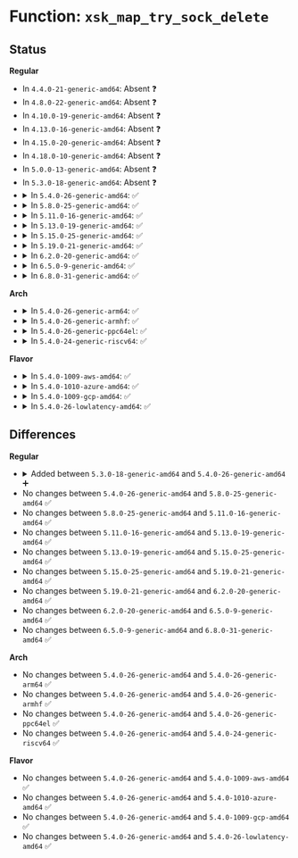 # Function: <code>xsk_map_try_sock_delete</code>

## Status
<b>Regular</b>
<ul>
<li>
In <code>4.4.0-21-generic-amd64</code>: Absent ❓
</li>
<li>
In <code>4.8.0-22-generic-amd64</code>: Absent ❓
</li>
<li>
In <code>4.10.0-19-generic-amd64</code>: Absent ❓
</li>
<li>
In <code>4.13.0-16-generic-amd64</code>: Absent ❓
</li>
<li>
In <code>4.15.0-20-generic-amd64</code>: Absent ❓
</li>
<li>
In <code>4.18.0-10-generic-amd64</code>: Absent ❓
</li>
<li>
In <code>5.0.0-13-generic-amd64</code>: Absent ❓
</li>
<li>
In <code>5.3.0-18-generic-amd64</code>: Absent ❓
</li>
<li>
<details>
<summary>In <code>5.4.0-26-generic-amd64</code>: ✅</summary>

```c
void xsk_map_try_sock_delete(struct xsk_map * map, struct xdp_sock * xs, struct xdp_sock * * map_entry)
```

```json
{
  "name": "xsk_map_try_sock_delete",
  "collision_type": "Unique Global",
  "inline_type": "No",
  "funcs": [
    {
      "addr": 18446744071580948048,
      "name": "xsk_map_try_sock_delete",
      "external": true,
      "loc": "kernel/bpf/xskmap.c:299",
      "file": "kernel/bpf/xskmap.c",
      "inline": "seen, unknown",
      "caller_inline": [],
      "caller_func": [
        "net/xdp/xsk.c:xsk_release"
      ]
    }
  ],
  "symbols": [
    {
      "addr": 18446744071580948048,
      "name": "xsk_map_try_sock_delete",
      "section": ".text",
      "bind": "STB_GLOBAL",
      "size": 96
    }
  ]
}
```
</details>
</li>
<li>
<details>
<summary>In <code>5.8.0-25-generic-amd64</code>: ✅</summary>

```c
void xsk_map_try_sock_delete(struct xsk_map * map, struct xdp_sock * xs, struct xdp_sock * * map_entry)
```

```json
{
  "name": "xsk_map_try_sock_delete",
  "collision_type": "Unique Global",
  "inline_type": "No",
  "funcs": [
    {
      "addr": 18446744071591072736,
      "name": "xsk_map_try_sock_delete",
      "external": true,
      "loc": "net/xdp/xskmap.c:246",
      "file": "net/xdp/xskmap.c",
      "inline": "seen, unknown",
      "caller_inline": [],
      "caller_func": [
        "net/xdp/xsk.c:xsk_delete_from_maps"
      ]
    }
  ],
  "symbols": [
    {
      "addr": 18446744071591072736,
      "name": "xsk_map_try_sock_delete",
      "section": ".text",
      "bind": "STB_GLOBAL",
      "size": 90
    }
  ]
}
```
</details>
</li>
<li>
<details>
<summary>In <code>5.11.0-16-generic-amd64</code>: ✅</summary>

```c
void xsk_map_try_sock_delete(struct xsk_map * map, struct xdp_sock * xs, struct xdp_sock * * map_entry)
```

```json
{
  "name": "xsk_map_try_sock_delete",
  "collision_type": "Unique Global",
  "inline_type": "No",
  "funcs": [
    {
      "addr": 18446744071591136176,
      "name": "xsk_map_try_sock_delete",
      "external": true,
      "loc": "net/xdp/xskmap.c:218",
      "file": "net/xdp/xskmap.c",
      "inline": "seen, unknown",
      "caller_inline": [],
      "caller_func": [
        "net/xdp/xsk.c:xsk_release"
      ]
    }
  ],
  "symbols": [
    {
      "addr": 18446744071591136176,
      "name": "xsk_map_try_sock_delete",
      "section": ".text",
      "bind": "STB_GLOBAL",
      "size": 90
    }
  ]
}
```
</details>
</li>
<li>
<details>
<summary>In <code>5.13.0-19-generic-amd64</code>: ✅</summary>

```c
void xsk_map_try_sock_delete(struct xsk_map * map, struct xdp_sock * xs, struct xdp_sock * * map_entry)
```

```json
{
  "name": "xsk_map_try_sock_delete",
  "collision_type": "Unique Global",
  "inline_type": "No",
  "funcs": [
    {
      "addr": 18446744071591067088,
      "name": "xsk_map_try_sock_delete",
      "external": true,
      "loc": "net/xdp/xskmap.c:232",
      "file": "net/xdp/xskmap.c",
      "inline": "seen, unknown",
      "caller_inline": [],
      "caller_func": [
        "net/xdp/xsk.c:xsk_release"
      ]
    }
  ],
  "symbols": [
    {
      "addr": 18446744071591067088,
      "name": "xsk_map_try_sock_delete",
      "section": ".text",
      "bind": "STB_GLOBAL",
      "size": 90
    }
  ]
}
```
</details>
</li>
<li>
<details>
<summary>In <code>5.15.0-25-generic-amd64</code>: ✅</summary>

```c
void xsk_map_try_sock_delete(struct xsk_map * map, struct xdp_sock * xs, struct xdp_sock * * map_entry)
```

```json
{
  "name": "xsk_map_try_sock_delete",
  "collision_type": "Unique Global",
  "inline_type": "No",
  "funcs": [
    {
      "addr": 18446744071591909984,
      "name": "xsk_map_try_sock_delete",
      "external": true,
      "loc": "net/xdp/xskmap.c:238",
      "file": "net/xdp/xskmap.c",
      "inline": "seen, unknown",
      "caller_inline": [],
      "caller_func": [
        "net/xdp/xsk.c:xsk_release"
      ]
    }
  ],
  "symbols": [
    {
      "addr": 18446744071591909984,
      "name": "xsk_map_try_sock_delete",
      "section": ".text",
      "bind": "STB_GLOBAL",
      "size": 90
    }
  ]
}
```
</details>
</li>
<li>
<details>
<summary>In <code>5.19.0-21-generic-amd64</code>: ✅</summary>

```c
void xsk_map_try_sock_delete(struct xsk_map * map, struct xdp_sock * xs, struct xdp_sock * * map_entry)
```

```json
{
  "name": "xsk_map_try_sock_delete",
  "collision_type": "Unique Global",
  "inline_type": "No",
  "funcs": [
    {
      "addr": 18446744071593630896,
      "name": "xsk_map_try_sock_delete",
      "external": true,
      "loc": "net/xdp/xskmap.c:240",
      "file": "net/xdp/xskmap.c",
      "inline": "seen, unknown",
      "caller_inline": [],
      "caller_func": [
        "net/xdp/xsk.c:xsk_release"
      ]
    }
  ],
  "symbols": [
    {
      "addr": 18446744071593630896,
      "name": "xsk_map_try_sock_delete",
      "section": ".text",
      "bind": "STB_GLOBAL",
      "size": 110
    }
  ]
}
```
</details>
</li>
<li>
<details>
<summary>In <code>6.2.0-20-generic-amd64</code>: ✅</summary>

```c
void xsk_map_try_sock_delete(struct xsk_map * map, struct xdp_sock * xs, struct xdp_sock * * map_entry)
```

```json
{
  "name": "xsk_map_try_sock_delete",
  "collision_type": "Unique Global",
  "inline_type": "No",
  "funcs": [
    {
      "addr": 18446744071595561088,
      "name": "xsk_map_try_sock_delete",
      "external": true,
      "loc": "net/xdp/xskmap.c:240",
      "file": "net/xdp/xskmap.c",
      "inline": "seen, unknown",
      "caller_inline": [],
      "caller_func": [
        "net/xdp/xsk.c:xsk_release"
      ]
    }
  ],
  "symbols": [
    {
      "addr": 18446744071595561088,
      "name": "xsk_map_try_sock_delete",
      "section": ".text",
      "bind": "STB_GLOBAL",
      "size": 110
    }
  ]
}
```
</details>
</li>
<li>
<details>
<summary>In <code>6.5.0-9-generic-amd64</code>: ✅</summary>

```c
void xsk_map_try_sock_delete(struct xsk_map * map, struct xdp_sock * xs, struct xdp_sock * * map_entry)
```

```json
{
  "name": "xsk_map_try_sock_delete",
  "collision_type": "Unique Global",
  "inline_type": "No",
  "funcs": [
    {
      "addr": 18446744071596069552,
      "name": "xsk_map_try_sock_delete",
      "external": true,
      "loc": "net/xdp/xskmap.c:248",
      "file": "net/xdp/xskmap.c",
      "inline": "seen, unknown",
      "caller_inline": [],
      "caller_func": [
        "net/xdp/xsk.c:xsk_release"
      ]
    }
  ],
  "symbols": [
    {
      "addr": 18446744071596069552,
      "name": "xsk_map_try_sock_delete",
      "section": ".text",
      "bind": "STB_GLOBAL",
      "size": 110
    }
  ]
}
```
</details>
</li>
<li>
<details>
<summary>In <code>6.8.0-31-generic-amd64</code>: ✅</summary>

```c
void xsk_map_try_sock_delete(struct xsk_map * map, struct xdp_sock * xs, struct xdp_sock * * map_entry)
```

```json
{
  "name": "xsk_map_try_sock_delete",
  "collision_type": "Unique Global",
  "inline_type": "No",
  "funcs": [
    {
      "addr": 18446744071596937552,
      "name": "xsk_map_try_sock_delete",
      "external": true,
      "loc": "net/xdp/xskmap.c:248",
      "file": "net/xdp/xskmap.c",
      "inline": "seen, unknown",
      "caller_inline": [],
      "caller_func": [
        "net/xdp/xsk.c:xsk_release"
      ]
    }
  ],
  "symbols": [
    {
      "addr": 18446744071596937552,
      "name": "xsk_map_try_sock_delete",
      "section": ".text",
      "bind": "STB_GLOBAL",
      "size": 110
    }
  ]
}
```
</details>
</li>
</ul>
<b>Arch</b>
<ul>
<li>
<details>
<summary>In <code>5.4.0-26-generic-arm64</code>: ✅</summary>

```c
void xsk_map_try_sock_delete(struct xsk_map * map, struct xdp_sock * xs, struct xdp_sock * * map_entry)
```

```json
{
  "name": "xsk_map_try_sock_delete",
  "collision_type": "Unique Global",
  "inline_type": "No",
  "funcs": [
    {
      "addr": 18446603336492291568,
      "name": "xsk_map_try_sock_delete",
      "external": true,
      "loc": "kernel/bpf/xskmap.c:299",
      "file": "kernel/bpf/xskmap.c",
      "inline": "seen, unknown",
      "caller_inline": [],
      "caller_func": [
        "net/xdp/xsk.c:xsk_release"
      ]
    }
  ],
  "symbols": [
    {
      "addr": 18446603336492291568,
      "name": "xsk_map_try_sock_delete",
      "section": ".text",
      "bind": "STB_GLOBAL",
      "size": 212
    }
  ]
}
```
</details>
</li>
<li>
<details>
<summary>In <code>5.4.0-26-generic-armhf</code>: ✅</summary>

```c
void xsk_map_try_sock_delete(struct xsk_map * map, struct xdp_sock * xs, struct xdp_sock * * map_entry)
```

```json
{
  "name": "xsk_map_try_sock_delete",
  "collision_type": "Unique Global",
  "inline_type": "No",
  "funcs": [
    {
      "addr": 3226177428,
      "name": "xsk_map_try_sock_delete",
      "external": true,
      "loc": "kernel/bpf/xskmap.c:299",
      "file": "kernel/bpf/xskmap.c",
      "inline": "seen, unknown",
      "caller_inline": [],
      "caller_func": [
        "net/xdp/xsk.c:xsk_release"
      ]
    }
  ],
  "symbols": [
    {
      "addr": 3226177428,
      "name": "xsk_map_try_sock_delete",
      "section": ".text",
      "bind": "STB_GLOBAL",
      "size": 88
    }
  ]
}
```
</details>
</li>
<li>
<details>
<summary>In <code>5.4.0-26-generic-ppc64el</code>: ✅</summary>

```c
void xsk_map_try_sock_delete(struct xsk_map * map, struct xdp_sock * xs, struct xdp_sock * * map_entry)
```

```json
{
  "name": "xsk_map_try_sock_delete",
  "collision_type": "Unique Global",
  "inline_type": "No",
  "funcs": [
    {
      "addr": 13835058055285525696,
      "name": "xsk_map_try_sock_delete",
      "external": true,
      "loc": "kernel/bpf/xskmap.c:299",
      "file": "kernel/bpf/xskmap.c",
      "inline": "seen, unknown",
      "caller_inline": [],
      "caller_func": [
        "net/xdp/xsk.c:xsk_release"
      ]
    }
  ],
  "symbols": [
    {
      "addr": 13835058055285525696,
      "name": "xsk_map_try_sock_delete",
      "section": ".text",
      "bind": "STB_GLOBAL",
      "size": 188
    }
  ]
}
```
</details>
</li>
<li>
<details>
<summary>In <code>5.4.0-24-generic-riscv64</code>: ✅</summary>

```c
void xsk_map_try_sock_delete(struct xsk_map * map, struct xdp_sock * xs, struct xdp_sock * * map_entry)
```

```json
{
  "name": "xsk_map_try_sock_delete",
  "collision_type": "Unique Global",
  "inline_type": "No",
  "funcs": [
    {
      "addr": 18446743936272423372,
      "name": "xsk_map_try_sock_delete",
      "external": true,
      "loc": "kernel/bpf/xskmap.c:299",
      "file": "kernel/bpf/xskmap.c",
      "inline": "seen, unknown",
      "caller_inline": [],
      "caller_func": [
        "net/xdp/xsk.c:xsk_release"
      ]
    }
  ],
  "symbols": [
    {
      "addr": 18446743936272423372,
      "name": "xsk_map_try_sock_delete",
      "section": ".text",
      "bind": "STB_GLOBAL",
      "size": 94
    }
  ]
}
```
</details>
</li>
</ul>
<b>Flavor</b>
<ul>
<li>
<details>
<summary>In <code>5.4.0-1009-aws-amd64</code>: ✅</summary>

```c
void xsk_map_try_sock_delete(struct xsk_map * map, struct xdp_sock * xs, struct xdp_sock * * map_entry)
```

```json
{
  "name": "xsk_map_try_sock_delete",
  "collision_type": "Unique Global",
  "inline_type": "No",
  "funcs": [
    {
      "addr": 18446744071580916848,
      "name": "xsk_map_try_sock_delete",
      "external": true,
      "loc": "kernel/bpf/xskmap.c:299",
      "file": "kernel/bpf/xskmap.c",
      "inline": "seen, unknown",
      "caller_inline": [],
      "caller_func": [
        "net/xdp/xsk.c:xsk_release"
      ]
    }
  ],
  "symbols": [
    {
      "addr": 18446744071580916848,
      "name": "xsk_map_try_sock_delete",
      "section": ".text",
      "bind": "STB_GLOBAL",
      "size": 96
    }
  ]
}
```
</details>
</li>
<li>
<details>
<summary>In <code>5.4.0-1010-azure-amd64</code>: ✅</summary>

```c
void xsk_map_try_sock_delete(struct xsk_map * map, struct xdp_sock * xs, struct xdp_sock * * map_entry)
```

```json
{
  "name": "xsk_map_try_sock_delete",
  "collision_type": "Unique Global",
  "inline_type": "No",
  "funcs": [
    {
      "addr": 18446744071580862912,
      "name": "xsk_map_try_sock_delete",
      "external": true,
      "loc": "kernel/bpf/xskmap.c:299",
      "file": "kernel/bpf/xskmap.c",
      "inline": "seen, unknown",
      "caller_inline": [],
      "caller_func": [
        "net/xdp/xsk.c:xsk_release"
      ]
    }
  ],
  "symbols": [
    {
      "addr": 18446744071580862912,
      "name": "xsk_map_try_sock_delete",
      "section": ".text",
      "bind": "STB_GLOBAL",
      "size": 96
    }
  ]
}
```
</details>
</li>
<li>
<details>
<summary>In <code>5.4.0-1009-gcp-amd64</code>: ✅</summary>

```c
void xsk_map_try_sock_delete(struct xsk_map * map, struct xdp_sock * xs, struct xdp_sock * * map_entry)
```

```json
{
  "name": "xsk_map_try_sock_delete",
  "collision_type": "Unique Global",
  "inline_type": "No",
  "funcs": [
    {
      "addr": 18446744071580908096,
      "name": "xsk_map_try_sock_delete",
      "external": true,
      "loc": "kernel/bpf/xskmap.c:299",
      "file": "kernel/bpf/xskmap.c",
      "inline": "seen, unknown",
      "caller_inline": [],
      "caller_func": [
        "net/xdp/xsk.c:xsk_release"
      ]
    }
  ],
  "symbols": [
    {
      "addr": 18446744071580908096,
      "name": "xsk_map_try_sock_delete",
      "section": ".text",
      "bind": "STB_GLOBAL",
      "size": 96
    }
  ]
}
```
</details>
</li>
<li>
<details>
<summary>In <code>5.4.0-26-lowlatency-amd64</code>: ✅</summary>

```c
void xsk_map_try_sock_delete(struct xsk_map * map, struct xdp_sock * xs, struct xdp_sock * * map_entry)
```

```json
{
  "name": "xsk_map_try_sock_delete",
  "collision_type": "Unique Global",
  "inline_type": "No",
  "funcs": [
    {
      "addr": 18446744071580966848,
      "name": "xsk_map_try_sock_delete",
      "external": true,
      "loc": "kernel/bpf/xskmap.c:299",
      "file": "kernel/bpf/xskmap.c",
      "inline": "seen, unknown",
      "caller_inline": [],
      "caller_func": [
        "net/xdp/xsk.c:xsk_release"
      ]
    }
  ],
  "symbols": [
    {
      "addr": 18446744071580966848,
      "name": "xsk_map_try_sock_delete",
      "section": ".text",
      "bind": "STB_GLOBAL",
      "size": 96
    }
  ]
}
```
</details>
</li>
</ul>

## Differences
<b>Regular</b>
<ul>
<li>
<details>
<summary>Added between <code>5.3.0-18-generic-amd64</code> and <code>5.4.0-26-generic-amd64</code> ➕</summary>

```c
void xsk_map_try_sock_delete(struct xsk_map * map, struct xdp_sock * xs, struct xdp_sock * * map_entry)
```
</details>
</li>
<li>
No changes between <code>5.4.0-26-generic-amd64</code> and <code>5.8.0-25-generic-amd64</code> ✅
</li>
<li>
No changes between <code>5.8.0-25-generic-amd64</code> and <code>5.11.0-16-generic-amd64</code> ✅
</li>
<li>
No changes between <code>5.11.0-16-generic-amd64</code> and <code>5.13.0-19-generic-amd64</code> ✅
</li>
<li>
No changes between <code>5.13.0-19-generic-amd64</code> and <code>5.15.0-25-generic-amd64</code> ✅
</li>
<li>
No changes between <code>5.15.0-25-generic-amd64</code> and <code>5.19.0-21-generic-amd64</code> ✅
</li>
<li>
No changes between <code>5.19.0-21-generic-amd64</code> and <code>6.2.0-20-generic-amd64</code> ✅
</li>
<li>
No changes between <code>6.2.0-20-generic-amd64</code> and <code>6.5.0-9-generic-amd64</code> ✅
</li>
<li>
No changes between <code>6.5.0-9-generic-amd64</code> and <code>6.8.0-31-generic-amd64</code> ✅
</li>
</ul>
<b>Arch</b>
<ul>
<li>
No changes between <code>5.4.0-26-generic-amd64</code> and <code>5.4.0-26-generic-arm64</code> ✅
</li>
<li>
No changes between <code>5.4.0-26-generic-amd64</code> and <code>5.4.0-26-generic-armhf</code> ✅
</li>
<li>
No changes between <code>5.4.0-26-generic-amd64</code> and <code>5.4.0-26-generic-ppc64el</code> ✅
</li>
<li>
No changes between <code>5.4.0-26-generic-amd64</code> and <code>5.4.0-24-generic-riscv64</code> ✅
</li>
</ul>
<b>Flavor</b>
<ul>
<li>
No changes between <code>5.4.0-26-generic-amd64</code> and <code>5.4.0-1009-aws-amd64</code> ✅
</li>
<li>
No changes between <code>5.4.0-26-generic-amd64</code> and <code>5.4.0-1010-azure-amd64</code> ✅
</li>
<li>
No changes between <code>5.4.0-26-generic-amd64</code> and <code>5.4.0-1009-gcp-amd64</code> ✅
</li>
<li>
No changes between <code>5.4.0-26-generic-amd64</code> and <code>5.4.0-26-lowlatency-amd64</code> ✅
</li>
</ul>
